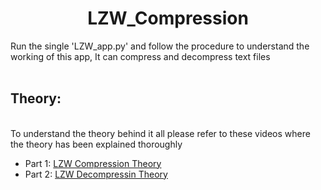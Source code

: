 <h1 align='center'>LZW_Compression</h1>
Run the single 'LZW_app.py' and follow the procedure to understand the working of this app, It can compress and decompress text files <br><br>
<h2> Theory: </h2><br>
To understand the theory behind it all please refer to these videos where the theory has been explained thoroughly
<ul>
    <li> Part 1: <a href='https://www.youtube.com/watch?v=9gkiphD-VIY'> LZW Compression Theory </a></li>
    <li> Part 2: <a href='https://www.youtube.com/watch?v=XSYSVEqFnes'> LZW Decompressin Theory </a></li>
</ul>

